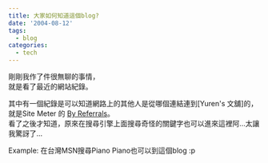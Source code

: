 ```yaml
---
title: 大家如何知道這個blog?
date: '2004-08-12'
tags:
  - blog
categories:
  - tech
---
```

剛剛我作了件很無聊的事情，  
就是看了最近的網站紀錄。  
  
其中有一個紀錄是可以知道網路上的其他人是從哪個連結連到\[Yuren's 文舖\]的，就是Site Meter 的 [By Referrals](http://www.sitemeter.com/stats/default.asp&action=stats&site=s19yurenju&report=11)。  
看了之後才知道，原來在搜尋引擎上面搜尋奇怪的關鍵字也可以進來這裡阿...太讓我驚訝了...  
  
Example: 在台灣MSN搜尋Piano Piano也可以到這個blog :p